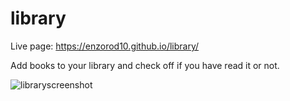 # library

Live page: https://enzorod10.github.io/library/

Add books to your library and check off if you have read it or not.

![libraryscreenshot](https://user-images.githubusercontent.com/93365813/193397444-c5d269f0-eb61-4d1f-b486-6dd3d6c29017.png)
